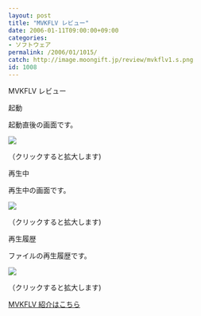 ```yaml
---
layout: post
title: "MVKFLV レビュー"
date: 2006-01-11T09:00:00+09:00
categories:
- ソフトウェア
permalink: /2006/01/1015/
catch: http://image.moongift.jp/review/mvkflv1.s.png
id: 1008
---
```

MVKFLV レビュー  
<!--more-->

起動

  

起動直後の画面です。

  

[![](http://image.moongift.jp/review/mvkflv2.s.png)](http://image.moongift.jp/review/mvkflv2.png)  
  
（クリックすると拡大します)

  

再生中

  

再生中の画面です。

  

[![](http://image.moongift.jp/review/mvkflv1.s.png)](http://image.moongift.jp/review/mvkflv1.png)  
  
（クリックすると拡大します)

  

再生履歴

  

ファイルの再生履歴です。

  

[![](http://image.moongift.jp/review/mvkflv3.s.png)](http://image.moongift.jp/review/mvkflv3.png)  
  
（クリックすると拡大します)

  

[MVKFLV 紹介はこちら](http://fw.moongift.jp/intro/i-1002.html)

